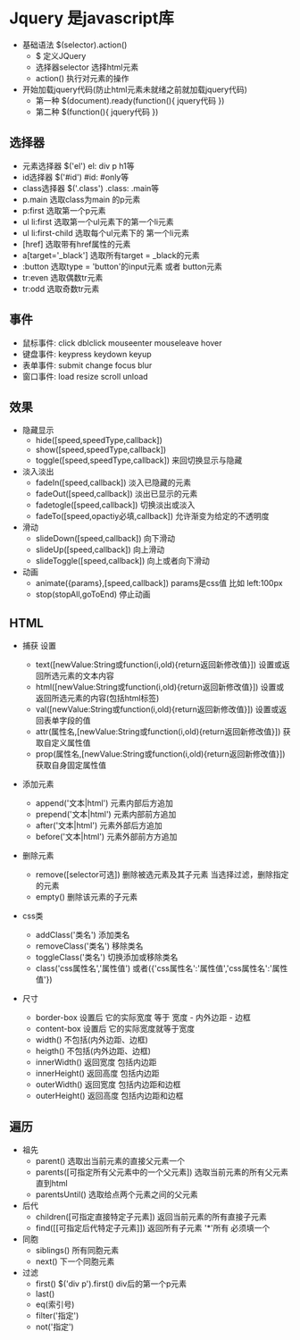 # Jquery 是javascript库
* 基础语法 $(selector).action()
   * $ 定义JQuery
   * 选择器selector 选择html元素
   * action() 执行对元素的操作
* 开始加载jquery代码(防止html元素未就绪之前就加载jquery代码)
   * 第一种  $(document).ready(function(){ jquery代码  })
   * 第二种  $(function(){ jquery代码   })
## 选择器
* 元素选择器  $('el')  el: div p h1等
* id选择器    $('#id') #id: #only等
* class选择器 $('.class') .class: .main等
* p.main    选取class为main 的p元素
* p:first   选取第一个p元素
* ul li:first  选取第一个ul元素下的第一个li元素
* ul li:first-child  选取每个ul元素下的 第一个li元素
* [href]         选取带有href属性的元素
* a[target='_black']  选取所有target = _black的元素
* :button   选取type = 'button'的input元素 或者 button元素
* tr:even  选取偶数tr元素
* tr:odd    选取奇数tr元素

## 事件
* 鼠标事件: click dblclick mouseenter mouseleave hover
* 键盘事件: keypress keydown keyup
* 表单事件: submit change focus blur
* 窗口事件: load resize scroll unload

## 效果
* 隐藏显示  
   - hide([speed,speedType,callback]) 
   - show([speed,speedType,callback])
   - toggle([speed,speedType,callback]) 来回切换显示与隐藏
* 淡入淡出
   - fadeIn([speed,callback])  淡入已隐藏的元素
   - fadeOut([speed,callback]) 淡出已显示的元素
   - fadetogle([speed,callback]) 切换淡出或淡入
   - fadeTo([speed,opactiy必填,callback])     允许渐变为给定的不透明度
* 滑动
   - slideDown([speed,callback]) 向下滑动
   - slideUp([speed,callback])  向上滑动
   - slideToggle([speed,callback]) 向上或者向下滑动
* 动画
   - animate({params},[speed,callback]) params是css值 比如 left:100px
   - stop(stopAll,goToEnd)   停止动画
## HTML
* 捕获 设置
   - text([newValue:String或function(i,old){return返回新修改值}])     设置或返回所选元素的文本内容
   - html([newValue:String或function(i,old){return返回新修改值}])     设置或返回所选元素的内容(包括html标签)
   - val([newValue:String或function(i,old){return返回新修改值}])      设置或返回表单字段的值
   - attr(属性名,[newValue:String或function(i,old){return返回新修改值}])      获取自定义属性值
   - prop(属性名,[newValue:String或function(i,old){return返回新修改值}])      获取自身固定属性值
* 添加元素
   - append('文本|html')  元素内部后方追加
   - prepend('文本|html')  元素内部前方追加
   - after('文本|html')   元素外部后方追加
   - before('文本|html')   元素外部前方方追加
* 删除元素
   - remove([selector可选])   删除被选元素及其子元素 当选择过滤，删除指定的元素
   - empty()    删除该元素的子元素
* css类
   - addClass('类名')  添加类名
   - removeClass('类名') 移除类名
   - toggleClass('类名')  切换添加或移除类名
   - class('css属性名','属性值') 或者({'css属性名':'属性值','css属性名':'属性值'})

* 尺寸
  * border-box 设置后 它的实际宽度 等于 宽度 - 内外边距 - 边框
  * content-box 设置后 它的实际宽度就等于宽度
   - width()  不包括(内外边距、边框)
   - heigth()  不包括(内外边距、边框)
   - innerWidth() 返回宽度 包括内边距
   - innerHeight() 返回高度 包括内边距
   - outerWidth() 返回宽度 包括内边距和边框
   - outerHeight() 返回高度 包括内边距和边框
## 遍历
* 祖先
   - parent()  选取出当前元素的直接父元素一个
   - parents([可指定所有父元素中的一个父元素]) 选取当前元素的所有父元素 直到html
   - parentsUntil()  选取给点两个元素之间的父元素
* 后代
   - children([可指定直接特定子元素]) 返回当前元素的所有直接子元素
   - find([[可指定后代特定子元素]])  返回所有子元素 '*'所有
      必须填一个
* 同胞
   - siblings()  所有同胞元素
   - next()   下一个同胞元素
* 过滤
   - first()  $('div p').first() div后的第一个p元素
   - last()
   - eq(索引号)
   - filter('指定')
   - not('指定')



   